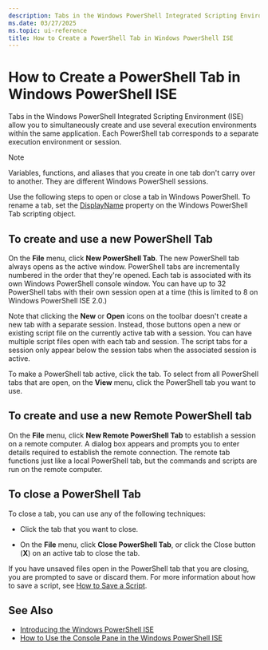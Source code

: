 ```yaml
---
description: Tabs in the Windows PowerShell Integrated Scripting Environment (ISE) allow you to simultaneously create and use several execution environments within the same application. Each PowerShell tab corresponds to a separate execution environment or session.
ms.date: 03/27/2025
ms.topic: ui-reference
title: How to Create a PowerShell Tab in Windows PowerShell ISE
---
```


# How to Create a PowerShell Tab in Windows PowerShell ISE

Tabs in the Windows PowerShell Integrated Scripting Environment (ISE) allow you to simultaneously
create and use several execution environments within the same application. Each PowerShell tab
corresponds to a separate execution environment or session.

> [!NOTE]
> Variables, functions, and aliases that you create in one tab don't carry over to another. They
> are different Windows PowerShell sessions.

Use the following steps to open or close a tab in Windows PowerShell. To rename a tab, set the
[DisplayName][04] property on the Windows PowerShell Tab scripting object.

## To create and use a new PowerShell Tab

On the **File** menu, click **New PowerShell Tab**. The new PowerShell tab always opens as the
active window. PowerShell tabs are incrementally numbered in the order that they're opened. Each tab
is associated with its own Windows PowerShell console window. You can have up to 32 PowerShell tabs
with their own session open at a time (this is limited to 8 on Windows PowerShell ISE 2.0.)

Note that clicking the **New** or **Open** icons on the toolbar doesn't create a new tab with a
separate session. Instead, those buttons open a new or existing script file on the currently active
tab with a session. You can have multiple script files open with each tab and session. The script
tabs for a session only appear below the session tabs when the associated session is active.

To make a PowerShell tab active, click the tab. To select from all PowerShell tabs that are open, on
the **View** menu, click the PowerShell tab you want to use.

## To create and use a new Remote PowerShell tab

On the **File** menu, click **New Remote PowerShell Tab** to establish a session on a remote
computer. A dialog box appears and prompts you to enter details required to establish the remote
connection. The remote tab functions just like a local PowerShell tab, but the commands and scripts
are run on the remote computer.

## To close a PowerShell Tab

To close a tab, you can use any of the following techniques:

- Click the tab that you want to close.

- On the **File** menu, click **Close PowerShell Tab**, or click the Close button (**X**) on an
  active tab to close the tab.

If you have unsaved files open in the PowerShell tab that you are closing, you are prompted to save
or discard them. For more information about how to save a script, see [How to Save a Script][02].

## See Also

- [Introducing the Windows PowerShell ISE][03]
- [How to Use the Console Pane in the Windows PowerShell ISE][01]

<!-- link references -->
[01]: How-to-Use-the-Console-Pane-in-the-Windows-PowerShell-ISE.md
[02]: How-to-Write-and-Run-Scripts-in-the-Windows-PowerShell-ISE.md#how-to-save-a-script
[03]: Introducing-the-Windows-PowerShell-ISE.md
[04]: object-model/The-PowerShellTab-Object.md#displayname
